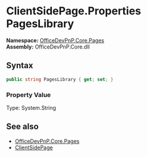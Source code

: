 # ClientSidePage.Properties PagesLibrary
  

**Namespace:** [OfficeDevPnP.Core.Pages](OfficeDevPnP.Core.Pages.md)  
**Assembly:** OfficeDevPnP.Core.dll  
## Syntax
```C#
public string PagesLibrary { get; set; }
```

### Property Value
Type: System.String  

## See also
- [OfficeDevPnP.Core.Pages](OfficeDevPnP.Core.Pages.md)
- [ClientSidePage](OfficeDevPnP.Core.Pages.ClientSidePage.md) 
